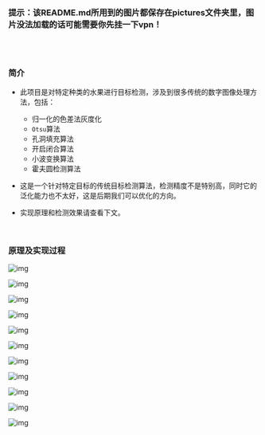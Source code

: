 ### 提示：该README.md所用到的图片都保存在pictures文件夹里，图片没法加载的话可能需要你先挂一下vpn！
<br></br>


### 简介

- 此项目是对特定种类的水果进行目标检测，涉及到很多传统的数字图像处理方法，包括：
  - 归一化的色差法灰度化
  - `Otsu`算法
  - 孔洞填充算法
  - 开启闭合算法
  - 小波变换算法
  - 霍夫圆检测算法

- 这是一个针对特定目标的传统目标检测算法，检测精度不是特别高，同时它的泛化能力也不太好，这是后期我们可以优化的方向。
- 实现原理和检测效果请查看下文。

<br>

### 原理及实现过程

![img](https://raw.githubusercontent.com/ChongbinZhao/fruits-detection/master/pictures/1.png)

![img](https://raw.githubusercontent.com/ChongbinZhao/fruits-detection/master/pictures/2.png)

![img](https://raw.githubusercontent.com/ChongbinZhao/fruits-detection/master/pictures/3.png)

![img](https://raw.githubusercontent.com/ChongbinZhao/fruits-detection/master/pictures/4.png)

![img](https://raw.githubusercontent.com/ChongbinZhao/fruits-detection/master/pictures/5.png)

![img](https://raw.githubusercontent.com/ChongbinZhao/fruits-detection/master/pictures/6.png)

![img](https://raw.githubusercontent.com/ChongbinZhao/fruits-detection/master/pictures/7.png)

![img](https://raw.githubusercontent.com/ChongbinZhao/fruits-detection/master/pictures/8.png)

![img](https://raw.githubusercontent.com/ChongbinZhao/fruits-detection/master/pictures/9.png)

![img](https://raw.githubusercontent.com/ChongbinZhao/fruits-detection/master/pictures/10.png)

![img](https://raw.githubusercontent.com/ChongbinZhao/fruits-detection/master/pictures/11.png)
